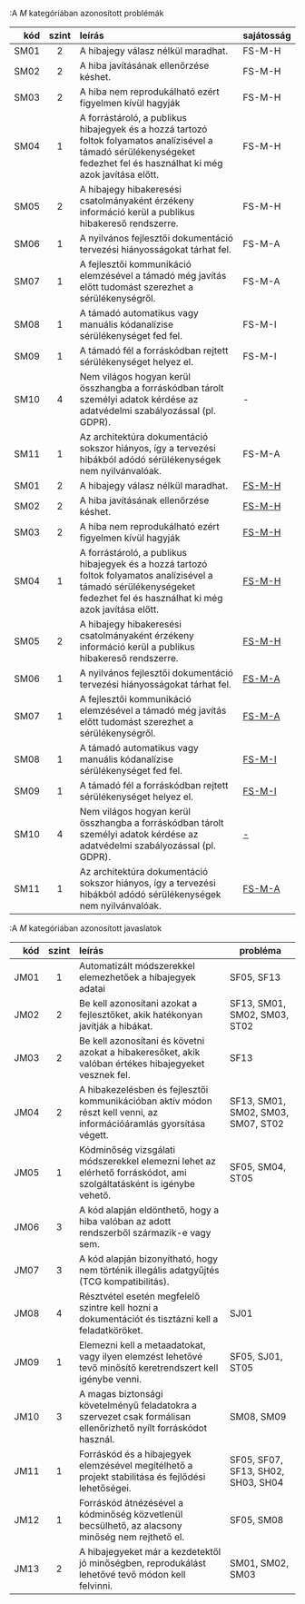 :A *M* kategóriában azonosított problémák

kód |szint|leírás                                                                            | sajátosság
---:|:--:|:---------------------------------------------------------------------------------|---------------
SM01|2|A hibajegy válasz nélkül maradhat.|FS-M-H
SM02|2|A hiba javításának ellenőrzése késhet.|FS-M-H
SM03|2|A hiba nem reprodukálható ezért figyelmen kívül hagyják|FS-M-H
SM04|1|A forrástároló, a publikus hibajegyek és a hozzá tartozó foltok folyamatos analízisével a támadó sérülékenységeket fedezhet fel és használhat ki még azok javítása előtt.|FS-M-H
SM05|2|A hibajegy hibakeresési csatolmányaként érzékeny információ kerül a publikus hibakereső rendszerre.|FS-M-H
SM06|1|A nyilvános fejlesztői dokumentáció tervezési hiányosságokat tárhat fel.|FS-M-A
SM07|1|A fejlesztői kommunikáció elemzésével a támadó még javítás előtt tudomást szerezhet a sérülékenységről.|FS-M-A
SM08|1|A támadó automatikus vagy manuális kódanalízise sérülékenységet fed fel.|FS-M-I
SM09|1|A támadó fél a forráskódban rejtett sérülékenységet helyez el.|FS-M-I
SM10|4|Nem világos hogyan kerül összhangba a forráskódban tárolt személyi adatok kérdése az adatvédelmi szabályozással (pl. GDPR).|-
SM11|1|Az architektúra dokumentáció sokszor hiányos, így a tervezési hibákból adódó sérülékenységek nem nyilvánvalóak.|FS-M-A
SM01|2|A hibajegy válasz nélkül maradhat.|[FS-M-H](#sec:FS-M-H)
SM02|2|A hiba javításának ellenőrzése késhet.|[FS-M-H](#sec:FS-M-H)
SM03|2|A hiba nem reprodukálható ezért figyelmen kívül hagyják|[FS-M-H](#sec:FS-M-H)
SM04|1|A forrástároló, a publikus hibajegyek és a hozzá tartozó foltok folyamatos analízisével a támadó sérülékenységeket fedezhet fel és használhat ki még azok javítása előtt.|[FS-M-H](#sec:FS-M-H)
SM05|2|A hibajegy hibakeresési csatolmányaként érzékeny információ kerül a publikus hibakereső rendszerre.|[FS-M-H](#sec:FS-M-H)
SM06|1|A nyilvános fejlesztői dokumentáció tervezési hiányosságokat tárhat fel.|[FS-M-A](#sec:FS-M-A)
SM07|1|A fejlesztői kommunikáció elemzésével a támadó még javítás előtt tudomást szerezhet a sérülékenységről.|[FS-M-A](#sec:FS-M-A)
SM08|1|A támadó automatikus vagy manuális kódanalízise sérülékenységet fed fel.|[FS-M-I](#sec:FS-M-I)
SM09|1|A támadó fél a forráskódban rejtett sérülékenységet helyez el.|[FS-M-I](#sec:FS-M-I)
SM10|4|Nem világos hogyan kerül összhangba a forráskódban tárolt személyi adatok kérdése az adatvédelmi szabályozással (pl. GDPR).|[-](#sec:-)
SM11|1|Az architektúra dokumentáció sokszor hiányos, így a tervezési hibákból adódó sérülékenységek nem nyilvánvalóak.|[FS-M-A](#sec:FS-M-A)

:A *M* kategóriában azonosított javaslatok

kód |szint|leírás                                                                            | probléma
---:|:--:|:---------------------------------------------------------------------------------|---------------
JM01|1|Automatizált módszerekkel elemezhetőek a hibajegyek adatai|SF05, SF13
JM02|2|Be kell azonosítani azokat a fejlesztőket, akik hatékonyan javítják a hibákat.|SF13, SM01, SM02, SM03, ST02
JM03|2|Be kell azonosítani és követni azokat a hibakeresőket, akik valóban értékes hibajegyeket vesznek fel.|SF13
JM04|2|A hibakezelésben és fejlesztői kommunikációban aktív módon részt kell venni, az információáramlás gyorsítása végett.|SF13, SM01, SM02, SM03, SM07, ST02
JM05|1|Kódminőség vizsgálati módszerekkel elemezni lehet az elérhető forráskódot, ami szolgáltatásként is igénybe vehető.|SF05, SM04, ST05
JM06|3|A kód alapján eldönthető, hogy a hiba valóban az adott rendszerből származik-e vagy sem.|
JM07|3|A kód alapján bizonyítható, hogy nem történik illegális adatgyűjtés (TCG kompatibilitás).|
JM08|4|Résztvétel esetén megfelelő szintre kell hozni a dokumentációt és tisztázni kell a feladatköröket.|SJ01
JM09|1|Elemezni kell a metaadatokat, vagy ilyen elemzést lehetővé tevő minősítő keretrendszert kell igénybe venni.|SF05, SJ01, ST05
JM10|3|A magas biztonsági követelményű feladatokra a szervezet csak formálisan ellenőrizhető nyílt forráskódot használ.|SM08, SM09
JM11|1|Forráskód és a hibajegyek elemzésével megítélhető a projekt stabilitása és fejlődési lehetőségei.|SF05, SF07, SF13, SH02, SH03, SH04
JM12|1|Forráskód átnézésével a kódminőség közvetlenül becsülhető, az alacsony minőség nem rejthető el.|SF05, SM08
JM13|2|A hibajegyeket már a kezdetektől jó minőségben, reprodukálást lehetővé tevő módon kell felvinni.|SM01, SM02, SM03

